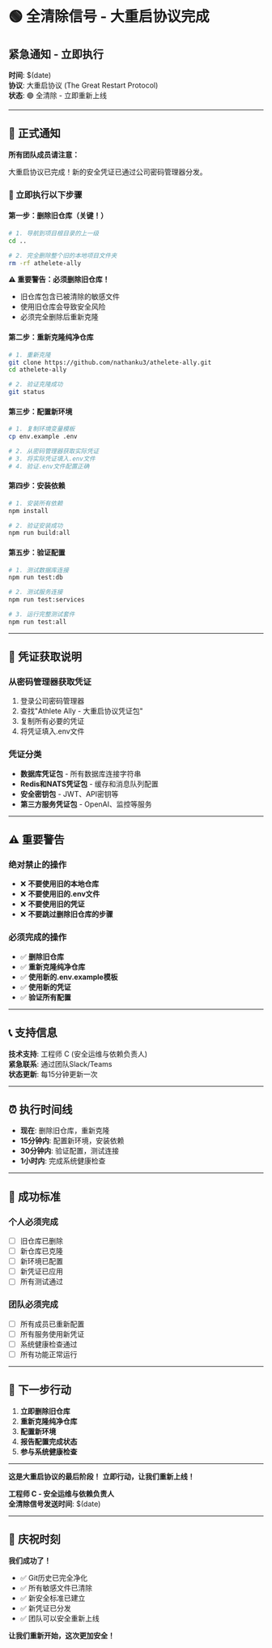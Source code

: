 # 🟢 全清除信号 - 大重启协议完成

## 紧急通知 - 立即执行

**时间**: $(date)  
**协议**: 大重启协议 (The Great Restart Protocol)  
**状态**: 🟢 全清除 - 立即重新上线  

---

## 📢 正式通知

**所有团队成员请注意：**

大重启协议已完成！新的安全凭证已通过公司密码管理器分发。

### 🚨 立即执行以下步骤

#### 第一步：删除旧仓库（关键！）
```bash
# 1. 导航到项目根目录的上一级
cd ..

# 2. 完全删除整个旧的本地项目文件夹
rm -rf athelete-ally
```

**⚠️ 重要警告：必须删除旧仓库！**
- 旧仓库包含已被清除的敏感文件
- 使用旧仓库会导致安全风险
- 必须完全删除后重新克隆

#### 第二步：重新克隆纯净仓库
```bash
# 1. 重新克隆
git clone https://github.com/nathanku3/athelete-ally.git
cd athelete-ally

# 2. 验证克隆成功
git status
```

#### 第三步：配置新环境
```bash
# 1. 复制环境变量模板
cp env.example .env

# 2. 从密码管理器获取实际凭证
# 3. 将实际凭证填入.env文件
# 4. 验证.env文件配置正确
```

#### 第四步：安装依赖
```bash
# 1. 安装所有依赖
npm install

# 2. 验证安装成功
npm run build:all
```

#### 第五步：验证配置
```bash
# 1. 测试数据库连接
npm run test:db

# 2. 测试服务连接
npm run test:services

# 3. 运行完整测试套件
npm run test:all
```

---

## 🔐 凭证获取说明

### 从密码管理器获取凭证
1. 登录公司密码管理器
2. 查找"Athlete Ally - 大重启协议凭证包"
3. 复制所有必要的凭证
4. 将凭证填入.env文件

### 凭证分类
- **数据库凭证包** - 所有数据库连接字符串
- **Redis和NATS凭证包** - 缓存和消息队列配置
- **安全密钥包** - JWT、API密钥等
- **第三方服务凭证包** - OpenAI、监控等服务

---

## ⚠️ 重要警告

### 绝对禁止的操作
- ❌ **不要使用旧的本地仓库**
- ❌ **不要使用旧的.env文件**
- ❌ **不要使用旧的凭证**
- ❌ **不要跳过删除旧仓库的步骤**

### 必须完成的操作
- ✅ **删除旧仓库**
- ✅ **重新克隆纯净仓库**
- ✅ **使用新的.env.example模板**
- ✅ **使用新的凭证**
- ✅ **验证所有配置**

---

## 📞 支持信息

**技术支持**: 工程师 C (安全运维与依赖负责人)  
**紧急联系**: 通过团队Slack/Teams  
**状态更新**: 每15分钟更新一次  

---

## ⏰ 执行时间线

- **现在**: 删除旧仓库，重新克隆
- **15分钟内**: 配置新环境，安装依赖
- **30分钟内**: 验证配置，测试连接
- **1小时内**: 完成系统健康检查

---

## 🎯 成功标准

### 个人必须完成
- [ ] 旧仓库已删除
- [ ] 新仓库已克隆
- [ ] 新环境已配置
- [ ] 新凭证已应用
- [ ] 所有测试通过

### 团队必须完成
- [ ] 所有成员已重新配置
- [ ] 所有服务使用新凭证
- [ ] 系统健康检查通过
- [ ] 所有功能正常运行

---

## 🚀 下一步行动

1. **立即删除旧仓库**
2. **重新克隆纯净仓库**
3. **配置新环境**
4. **报告配置完成状态**
5. **参与系统健康检查**

---

**这是大重启协议的最后阶段！**
**立即行动，让我们重新上线！**

**工程师 C - 安全运维与依赖负责人**  
**全清除信号发送时间**: $(date)

---

## 🎉 庆祝时刻

**我们成功了！**
- ✅ Git历史已完全净化
- ✅ 所有敏感文件已清除
- ✅ 新安全标准已建立
- ✅ 新凭证已分发
- ✅ 团队可以安全重新上线

**让我们重新开始，这次更加安全！**
